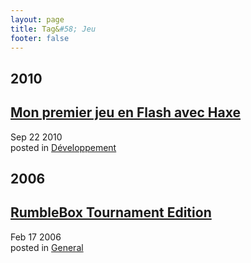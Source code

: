```yaml
---
layout: page
title: Tag&#58; Jeu
footer: false
---
```


<div id="blog-archives" class="category">
<h2>2010</h2>

<article>
<h1><a href="/2010/09/22/mon-premier-jeu-en-flash-avec-haxe/index.html">Mon premier jeu en Flash avec Haxe</a></h1>
<time datetime="2010-09-22T00:00:00-06:00" pubdate><span class='month'>Sep</span> <span class='day'>22</span> <span class='year'>2010</span></time>
<footer>
<span class="categories">posted in 
<a href='/categories/développement/'>Développement</a></span>
</footer>
</article>
<h2>2006</h2>

<article>
<h1><a href="/2006/02/17/rumblebox-tournament-edition/index.html">RumbleBox Tournament Edition</a></h1>
<time datetime="2006-02-17T00:00:00-06:00" pubdate><span class='month'>Feb</span> <span class='day'>17</span> <span class='year'>2006</span></time>
<footer>
<span class="categories">posted in 
<a href='/categories/general/'>General</a></span>
</footer>
</article>
</div>
